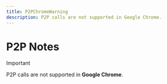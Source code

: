 ```yaml
---
title: P2PChromeWarning
description: P2P calls are not supported in Google Chrome.
---
```


# P2P Notes
> [!IMPORTANT]
> P2P calls are not supported in **Google Chrome**.